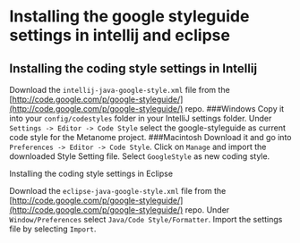 # Installing the google styleguide settings in intellij and eclipse



## Installing the coding style settings in Intellij

Download the `intellij-java-google-style.xml` file from the [http://code.google.com/p/google-styleguide/](http://code.google.com/p/google-styleguide/) repo. ###Windows Copy it into your `config/codestyles` folder in your IntelliJ settings folder. Under `Settings -> Editor -> Code Style` select the google-styleguide as current code style for the Metanome project. ###Macintosh Download it and go into `Preferences -> Editor -> Code Style`. Click on `Manage` and import the downloaded Style Setting file. Select `GoogleStyle` as new coding style.

Installing the coding style settings in Eclipse

Download the `eclipse-java-google-style.xml` file from the [http://code.google.com/p/google-styleguide/](http://code.google.com/p/google-styleguide/) repo. Under `Window/Preferences` select `Java/Code Style/Formatter`. Import the settings file by selecting `Import`.